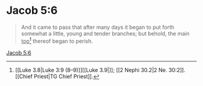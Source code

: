 # Jacob 5:6

> And it came to pass that after many days it began to put forth somewhat a little, young and tender branches; but behold, the main <u>top</u>[^a] thereof began to perish.

[Jacob 5:6](https://www.churchofjesuschrist.org/study/scriptures/bofm/jacob/5?lang=eng&id=p6#p6)


[^a]: [[Luke 3.8|Luke 3:9 (8–9)]][[Luke 3.9|]]; [[2 Nephi 30.2|2 Ne. 30:2]]. [[Chief Priest|TG Chief Priest]].  
